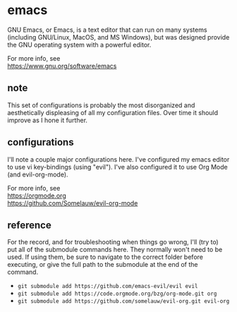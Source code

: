 
# emacs

GNU Emacs, or Emacs, is a text editor that can run on many systems (including
GNU/Linux, MacOS, and MS Windows), but was designed provide the GNU operating
system with a powerful editor.

For more info, see  
  https://www.gnu.org/software/emacs


## note

This set of configurations is probably the most disorganized and aesthetically
displeasing of all my configuration files.  Over time it should improve as I
hone it further.


## configurations

I'll note a couple major configurations here.  I've configured my emacs editor
to use vi key-bindings (using "evil").  I've also configured it to use Org Mode
(and evil-org-mode).

For more info, see  
  https://orgmode.org  
  https://github.com/Somelauw/evil-org-mode


## reference

For the record, and for troubleshooting when things go wrong, I'll (try to) put
all of the submodule commands here.  They normally won't need to be used.  If
using them, be sure to navigate to the correct folder before executing, or give
the full path to the submodule at the end of the command.

* `git submodule add https://github.com/emacs-evil/evil evil`
* `git submodule add https://code.orgmode.org/bzg/org-mode.git org`
* `git submodule add https://github.com/somelauw/evil-org.git evil-org`

